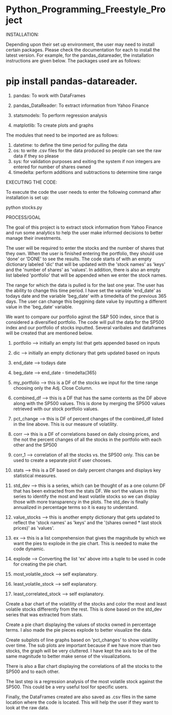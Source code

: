# Python_Programming_Freestyle_Project

INSTALLATION:

Depending upon their set up environment, the user may  need to install certain packages.  Please check the documentation for each to install the latest version.  For example, for the pandas_datareader, the installation instructions are given below. The packages used are as follows:

# pip install pandas-datareader.

1. pandas: To work with DataFrames

2.  pandas_DataReader: To extract information from Yahoo Finance

3.  statsmodels: To perform regression analysis 

4. matplotlib: To create plots and graphs

The modules that need to be imported are as follows:

1. datetime: to define the time period for pulling the data
2. os: to write .csv files for the data produced so people can see the raw data if they so please
3. sys: for validation purposes and exiting the system if non integers are entered for number of shares owned
4. timedelta: perform additions and subtractions to determine time range

EXECUTING THE CODE:

To execute the code the user needs to enter the following command after installation is set up:

python stocks.py


PROCESS/GOAL


The goal of this project is to extract stock information from Yahoo Finance and run some analytics to help the user make informed decisions to better manage their investments.  

The user will be required to enter the stocks and the number of shares that they own.  When the user is finished entering the portfolio, they should use 'done' or 'DONE' to see the results.  The code starts of with an empty dictionary labeled 'dic' that will be updated with the 'stock names' as 'keys' and the 'number of shares' as 'values'.  In addition,  there is also an empty list labeled 'portfolio' that will be appended when we enter the stock names.  

The range for which the data is pulled is for the last one year.  The user has the ability to change this time period. I have set the variable 'end_date'  as todays date and the variable 'beg_date' with a timedelta of the previous 365 days.  The user can change this beggining date value by inputting a different value in the 'beg_date' variable.

We want to compare our portfolio aginst the S&P 500 index, since that is considered a diversified portfolio.  The code will pull the data for the SP500 index and our portfolio of stocks inputted. Several varibales and dataframes will be created that are mentioned below.  

1) portfolio --> initially an empty list that gets appended based on inputs

2) dic --> initially an empty dictionary that gets updated based on inputs

3) end_date --> todays date

4) beg_date --> end_date - timedelta(365)

5) my_portfolio --> this is a DF of the stocks we input for the time range choosing only the Adj. Close Column.

6) combined_df --> this is a DF that has the same contents as the DF above along with the SP500 values.  This is done by merging the SP500 values retrieved  with our stock portfolio values.

7) pct_change --> this is DF of percent changes of the combined_df listed in the line above.  This is our measure of volatility.

8) corr --> this is a DF of correlations based on daily closing prices, and the not the percent changes of all the stocks in the portfolio with each other and the SP500

9) corr_1 --> correlation of all the stocks vs. the SP500 only. This can be used to create a separate plot if user chooses.

10) stats --> this is a DF based on daily percent changes and displays key statistical measures.

11) std_dev -->  this is a series, which can be thought of as a one column DF that has been extracted from the stats DF.  We sort the values in this series to identify  the most and least volatile stocks so we can display those with more transparency  in the plots. The std_dev is finally annualized in percentage terms so it is easy to understand.  

12) value_stocks -->  this is another empty dictionary that gets updated to reflect the 'stock names' as 'keys' and the  '(shares owned * last stock prices)' as 'values'.  

13) ex --> this is a list comprehension that gives the magnitude by which we want the pies to explode in the pie chart. This is needed to make the code dynamic.  

14) explode --> Converting the list 'ex' above into a tuple to be used in code for creating the pie chart.

15) most_volatile_stock --> self explanatory. 

16) least_volatile_stock --> self explanatory.

17) least_correlated_stock --> self explanatory.

Create a bar chart of the volatility of the stocks and color the  most and least volatile stocks differently from the rest.  This is done based on the std_dev series that was extracted from stats.

Create a pie chart displaying the values of stocks owned in percentage terms.  I also made the pie pieces explode to better visualize the data. 

Create subplots of line graphs based on 'pct_changes' to show volatility over time.  The sub plots are important because if we have more than two stocks, the graph will be very cluttered. I have kept the axis to be of the same magnitude to better make sense of the visualizations.

There is also a Bar chart displaying the correlations of all the stocks to the SP500 and to each other.

The last step is a regression analysis of the most volatile stock against the SP500.  This could be a very useful tool for specific users.

Finally, the DataFrames created are also saved as .csv files in the same location where the code is located. This will help the user if they want to look at the raw data.













